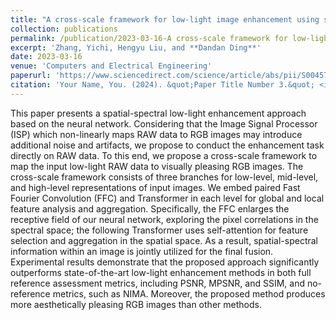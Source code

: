 ```yaml
---
title: "A cross-scale framework for low-light image enhancement using spatial-spectral information"
collection: publications
permalink: /publication/2023-03-16-A cross-scale framework for low-light image enhancement using spatial-spectral information
excerpt: 'Zhang, Yichi, Hengyu Liu, and **Dandan Ding**'
date: 2023-03-16
venue: 'Computers and Electrical Engineering'
paperurl: 'https://www.sciencedirect.com/science/article/abs/pii/S0045790623000332'
citation: 'Your Name, You. (2024). &quot;Paper Title Number 3.&quot; <i>GitHub Journal of Bugs</i>. 1(3).'
---
```


This paper presents a spatial-spectral low-light enhancement approach based on the neural network. Considering that the Image Signal Processor (ISP) which non-linearly maps RAW data to RGB images may introduce additional noise and artifacts, we propose to conduct the enhancement task directly on RAW data. To this end, we propose a cross-scale framework to map the input low-light RAW data to visually pleasing RGB images. The cross-scale framework consists of three branches for low-level, mid-level, and high-level representations of input images. We embed paired Fast Fourier Convolution (FFC) and Transformer in each level for global and local feature analysis and aggregation. Specifically, the FFC enlarges the receptive field of our neural network, exploring the pixel correlations in the spectral space; the following Transformer uses self-attention for feature selection and aggregation in the spatial space. As a result, spatial-spectral information within an image is jointly utilized for the final fusion. Experimental results demonstrate that the proposed approach significantly outperforms state-of-the-art low-light enhancement methods in both full reference assessment metrics, including PSNR, MPSNR, and SSIM, and no-reference metrics, such as NIMA. Moreover, the proposed method produces more aesthetically pleasing RGB images than other methods.